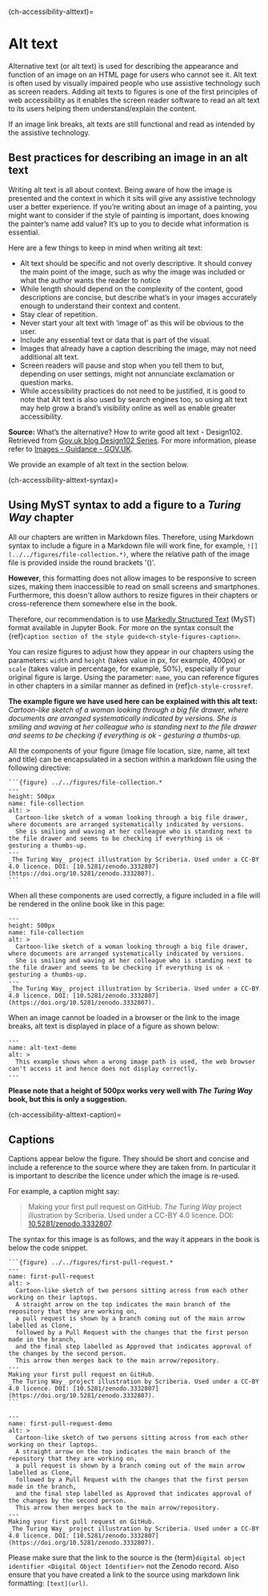 (ch-accessibility-alttext)=
# Alt text

Alternative text (or alt text) is used for describing the appearance and function of an image on an HTML page for users who cannot see it. 
Alt text is often used by visually impaired people who use assistive technology such as screen readers.
Adding alt texts to figures is one of the first principles of web accessibility as it enables the screen reader software to read an alt text to its users helping them understand/explain the content.

If an image link breaks, alt texts are still functional and read as intended by the assistive technology.


## Best practices for describing an image in an alt text

Writing alt text is all about context. 
Being aware of how the image is presented and the context in which it sits will give any assistive technology user a better experience. 
If you’re writing about an image of a painting, you might want to consider if the style of painting is important, does knowing the painter’s name add value? It’s up to you to decide what information is essential.

Here are a few things to keep in mind when writing alt text:
* Alt text should be specific and not overly descriptive.
It should convey the main point of the image, such as why the image was included or what the author wants the reader to notice
* While length should depend on the complexity of the content, good descriptions are concise, but describe what’s in your images accurately enough to understand their context and content.
* Stay clear of repetition.
* Never start your alt text with ‘image of’ as this will be obvious to the user.
* Include any essential text or data that is part of the visual.
* Images that already have a caption describing the image, may not need additional alt text.
* Screen readers will pause and stop when you tell them to but, depending on user settings, might not annunciate exclamation or question marks.
* While accessibility practices do not need to be justified, it is good to note that Alt text is also used by search engines too, so using alt text may help grow a brand’s visibility online as well as enable greater accessibility.

**Source:** What’s the alternative? How to write good alt text - Design102. Retrieved from [Gov.uk blog Design102 Series](https://design102.blog.gov.uk/2022/01/14/whats-the-alternative-how-to-write-good-alt-text).
For more information, please refer to [Images - Guidance - GOV.UK](https://www.gov.uk/guidance/content-design/images).

We provide an example of alt text in the section below.

(ch-accessibility-alttext-syntax)=
## Using MyST syntax to add a figure to a _Turing Way_ chapter

All our chapters are written in Markdown files.
Therefore, using Markdown syntax to include a figure in a Markdown file will work fine, for example, `![](../../figures/file-collection.*)`, where the relative path of the image file is provided inside the round brackets '()'.

**However**, this formatting does not allow images to be responsive to screen sizes, making them inaccessible to read on small screens and smartphones.
Furthermore, this doesn't allow authors to resize figures in their chapters or cross-reference them somewhere else in the book.

Therefore, our recommendation is to use [Markedly Structured Text](https://myst-parser.readthedocs.io/en/latest/) (MyST) format available in Jupyter Book.
For more on the syntax consult the {ref}`caption section of the style guide<ch-style-figures-caption>`.

You can resize figures to adjust how they appear in our chapters using the parameters: `width` and `height` (takes value in px, for example, 400px) or `scale` (takes value in percentage, for example, 50%), especially if your original figure is large.
Using the parameter: `name`, you can reference figures in other chapters in a similar manner as defined in {ref}`ch-style-crossref`.

**The example figure we have used here can be explained with this alt text:**
*Cartoon-like sketch of a woman looking through a big file drawer, where documents are arranged systematically indicated by versions. She is smiling and waving at her colleague who is standing next to the file drawer and seems to be checking if everything is ok - gesturing a thumbs-up.*

All the components of your figure (image file location, size, name, alt text and title) can be encapsulated in a section within a markdown file using the following directive:

````
```{figure} ../../figures/file-collection.*
---
height: 500px
name: file-collection
alt: >
  Cartoon-like sketch of a woman looking through a big file drawer, where documents are arranged systematically indicated by versions.
  She is smiling and waving at her colleague who is standing next to the file drawer and seems to be checking if everything is ok - gesturing a thumbs-up.
---
_The Turing Way_ project illustration by Scriberia. Used under a CC-BY 4.0 licence. DOI: [10.5281/zenodo.3332807](https://doi.org/10.5281/zenodo.3332807).
```
````

When all these components are used correctly, a figure included in a file will be rendered in the online book like in this page:

```{figure} ../../figures/file-collection.*
---
height: 500px
name: file-collection
alt: >
  Cartoon-like sketch of a woman looking through a big file drawer, where documents are arranged systematically indicated by versions.
  She is smiling and waving at her colleague who is standing next to the file drawer and seems to be checking if everything is ok - gesturing a thumbs-up.
---
_The Turing Way_ project illustration by Scriberia. Used under a CC-BY 4.0 licence. DOI: [10.5281/zenodo.3332807](https://doi.org/10.5281/zenodo.3332807).
```

When an image cannot be loaded in a browser or the link to the image breaks, alt text is displayed in place of a figure as shown below:

```{figure} ../../figures/alt-text-demo.*
---
name: alt-text-demo
alt: >
  This example shows when a wrong image path is used, the web browser can't access it and hence does not display correctly.
---
```

**Please note that a height of 500px works very well with _The Turing Way_ book, but this is only a suggestion.**

(ch-accessibility-alttext-caption)=
## Captions

Captions appear below the figure.
They should be short and concise and include a reference to the source where they are taken from.
In particular it is important to describe the licence under which the image is re-used.

For example, a caption might say:

> Making your first pull request on GitHub.
> _The Turing Way_ project illustration by Scriberia.
> Used under a CC-BY 4.0 licence.
> DOI: [10.5281/zenodo.3332807](https://doi.org/10.5281/zenodo.3332807).

The syntax for this image is as follows, and the way it appears in the book is below the code snippet.

````
```{figure} ../../figures/first-pull-request.*
---
name: first-pull-request
alt: >
  Cartoon-like sketch of two persons sitting across from each other working on their laptops.
  A straight arrow on the top indicates the main branch of the repository that they are working on,
  a pull request is shown by a branch coming out of the main arrow labelled as Clone,
  followed by a Pull Request with the changes that the first person made in the branch,
  and the final step labelled as Approved that indicates approval of the changes by the second person.
  This arrow then merges back to the main arrow/repository.
---
Making your first pull request on GitHub.
_The Turing Way_ project illustration by Scriberia. Used under a CC-BY 4.0 licence. DOI: [10.5281/zenodo.3332807](https://doi.org/10.5281/zenodo.3332807).
```
````

```{figure} ../../figures/first-pull-request.*
---
name: first-pull-request-demo
alt: >
  Cartoon-like sketch of two persons sitting across from each other working on their laptops.
  A straight arrow on the top indicates the main branch of the repository that they are working on,
  a pull request is shown by a branch coming out of the main arrow labelled as Clone,
  followed by a Pull Request with the changes that the first person made in the branch,
  and the final step labelled as Approved that indicates approval of the changes by the second person.
  This arrow then merges back to the main arrow/repository.
---
Making your first pull request on GitHub.
_The Turing Way_ project illustration by Scriberia. Used under a CC-BY 4.0 licence. DOI: [10.5281/zenodo.3332807](https://doi.org/10.5281/zenodo.3332807).
```

Please make sure that the link to the source is the {term}`digital object identifier <Digital Object Identifier>` not the Zenodo record.
Also ensure that you have created a link to the source using markdown link formatting: `[text](url)`.
